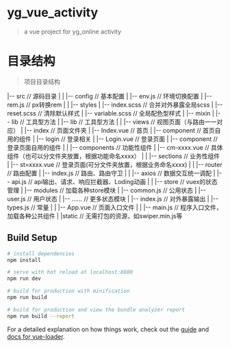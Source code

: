 # yg_vue_activity

> a vue project for yg_online activity

# 目录结构
> 项目目录结构

|-- src                              // 源码目录
|
|   |-- config                       // 基本配置
|       |-- env.js                   // 环境切换配置
|       |-- rem.js                   // px转换rem
|
|   |-- styles
|      	|-- index.scss               // 合并对外暴露全局scss
|       |-- reset.scss  		     // 清除默认样式
|       |-- variable.scss            // 全局配色型样式
|       |-- mixin 
|   |-- lib                          // 工具型方法
|       |-- lib                   	 // 工具型方法
|
|   |-- views                        // 视图页面（与路由一一对应）
|       |-- index                 	 // 页面文件夹
|      		|-- Index.vue            // 首页
|       	|-- component  			 // 首页自用的组件
|       |-- login                    // 登录相关
|      		|-- Login.vue            // 登录页面
|       	|-- component  	         // 登录页面自用的组件
|
|   |-- components                   // 功能性组件
|      		|-- cm-xxxx.vue          // 具体组件（也可以分文件夹放置，根据功能命名xxxx）
|
|   |-- sections                     // 业务性组件
|      		|-- st=xxxx.vue          // 登录页面(可分文件夹放置，根据业务命名xxxx)
|
|   |-- router                       // 路由配置
|      		|-- index.js           	 // 路由、路由守卫
|
|   |-- axios                        // 数据交互统一调配
|      		|-- api.js           	 // api输出、请求、响应拦截器、Loding动画
|
|   |-- store                        // vuex的状态管理
|       |-- modules                  // 加载各种store模块
|       	|-- common.js            // 公用状态
|       	|-- user.js              // 用户状态
|       	|-- ......               // 更多状态模块
|       |-- index.js                 // 对外暴露输出
|       |-- types.js                 // 常量
|
|   |-- App.vue                      // 页面入口文件
|
|   |-- main.js                      // 程序入口文件，加载各种公共组件
|
|static							     // 无需打包的资源，如swiper.min.js等

## Build Setup

``` bash
# install dependencies
npm install

# serve with hot reload at localhost:8080
npm run dev

# build for production with minification
npm run build

# build for production and view the bundle analyzer report
npm run build --report
```

For a detailed explanation on how things work, check out the [guide](http://vuejs-templates.github.io/webpack/) and [docs for vue-loader](http://vuejs.github.io/vue-loader).

